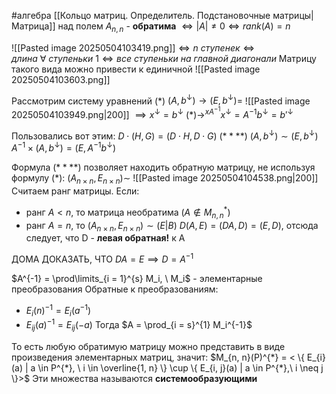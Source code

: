 #алгебра 
[[Кольцо матриц. Определитель. Подстановочные матрицы|Матрица]] над полем $A_{n, n}$ - **обратима** $\iff |A| \neq 0 \iff rank(A) = n$

![[Pasted image 20250504103419.png]]$\iff n \ ступенек \iff длина \ \forall \ ступеньки  \ 1 \iff все \ ступеньки \ на \ главной \ диагонали$
Матрицу такого вида можно привести к единичной
![[Pasted image 20250504103603.png]]

Рассмотрим систему уравнений $(*)$
$(A, b^{\downarrow}) \to (E, b^{\downarrow}) =$ ![[Pasted image 20250504103949.png|200]]
$\implies x^{\downarrow} = b^{\downarrow}$
$(*) \to^{x A^{-1}} x^{\downarrow} = A^{-1}b^{\downarrow} = b'^{\downarrow}$

Пользовались вот этим:
$D \cdot (H, G) = (D \cdot H, D \cdot G) \ (****)$
$(A, b^{\downarrow}) \sim (E, b^{\downarrow})$
$A^{-1} \times (A, b^{\downarrow}) = (E, A^{-1} b^{\downarrow})$

Формула $(****)$ позволяет находить обратную матрицу, не используя формулу $(*)$:
$(A_{n \times n}, E_{n \times n}) \sim$ ![[Pasted image 20250504104538.png|200]]
Считаем ранг матрицы.
Если:
- ранг $A < n$, то матрица необратима $(A \notin M_{n, n}^{*})$
- ранг $A = n$, то $(A_{n \times n}, E_{n \times n}) \sim (E | B)$
$D(A, E) = (DA, D) = (E, D)$, отсюда следует, что D - **левая обратная!** к A

ДОМА ДОКАЗАТЬ, ЧТО $DA = E \implies D = A^{-1}$

$A^{-1} = \prod\limits_{i = 1}^{s} M_i, \ M_i$ - элементарные преобразования
Обратные к преобразованиям:
- $E_i(n)^{-1} = E_i(a^{-1})$
- $E_{ij}(a)^{-1} = E_{ij}(-a)$
Тогда $A = \prod_{i = s}^{1} M_i^{-1}$

То есть любую обратимую матрицу можно представить в виде произведения элементарных матриц, значит:
$M_{n, n}(P)^{*} = < \{ E_{i}(a) | a \in P^{*}, \ i \in \overline{1, n} \} \cup \{ E_{i, j}(a) | a \in P^{*},\ i \neq j \}>$
Эти множества называются **системообразующими**